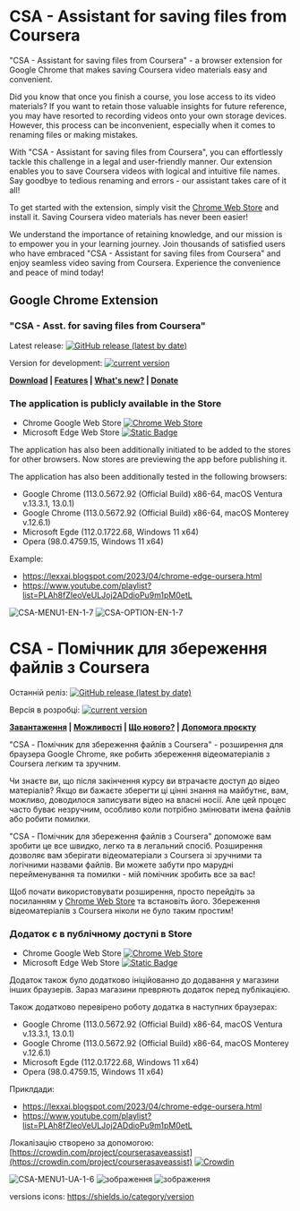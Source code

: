 # CSA - Assistant for saving files from Сoursera

"CSA - Assistant for saving files from Сoursera" - a browser extension for Google Chrome that makes saving Coursera video materials easy and convenient.

Did you know that once you finish a course, you lose access to its video materials? If you want to retain those valuable insights for future reference, you may have resorted to recording videos onto your own storage devices. However, this process can be inconvenient, especially when it comes to renaming files or making mistakes.

With "CSA - Assistant for saving files from Сoursera", you can effortlessly tackle this challenge in a legal and user-friendly manner. Our extension enables you to save Coursera videos with logical and intuitive file names. Say goodbye to tedious renaming and errors - our assistant takes care of it all!

To get started with the extension, simply visit the [Chrome Web Store](https://chrome.google.com/webstore/detail/assistant-for-saving-file/dmoebncbmkgfpjhjikkjljmbaacncohl) and install it. Saving Coursera video materials has never been easier!

We understand the importance of retaining knowledge, and our mission is to empower you in your learning journey. Join thousands of satisfied users who have embraced "CSA - Assistant for saving files from Сoursera" and enjoy seamless video saving from Coursera. Experience the convenience and peace of mind today!

## Google Chrome Extension 
### "CSA - Asst. for saving files from Сoursera"
Latest release: [![GitHub release (latest by date)](https://img.shields.io/github/v/release/lexxai/CourseraSaveAssist)](https://github.com/lexxai/CourseraSaveAssist/releases/latest)

Version for development: [![current version](https://img.shields.io/github/manifest-json/v/lexxai/CourseraSaveAssist)](https://github.com/lexxai/CourseraSaveAssist/archive/refs/heads/main.zip)

**[Download](https://github.com/lexxai/CourseraSaveAssist/wiki/Download) | [Features](https://github.com/lexxai/CourseraSaveAssist/wiki/Features) | [What's new?](https://github.com/lexxai/CourseraSaveAssist/wiki/What's-new%3F) | [Donate](https://github.com/lexxai/CourseraSaveAssist/wiki/Donate)**

### The application is publicly available in the Store

- Chrome Google Web Store  [![Chrome Web Store](https://img.shields.io/chrome-web-store/v/dmoebncbmkgfpjhjikkjljmbaacncohl)](https://github.com/lexxai/CourseraSaveAssist/wiki/Download)
- Microsoft Edge Web Store  [![Static Badge](https://img.shields.io/badge/microsoft%20web%20store_-v2.1.2.1-blue)](https://github.com/lexxai/CourseraSaveAssist/wiki/Download)

The application has also been additionally initiated to be added to the stores for other browsers. Now stores are previewing the app before publishing it.

The application has also been additionally tested in the following browsers:
- Google Chrome (113.0.5672.92 (Official Build) x86-64, macOS Ventura v.13.3.1, 13.0.1)
- Google Chrome (113.0.5672.92 (Official Build) x86-64, macOS Monterey v.12.6.1)
- Microsoft Egde (112.0.1722.68, Windows 11 x64)
- Opera (98.0.4759.15, Windows 11 x64)

Example:
- https://lexxai.blogspot.com/2023/04/chrome-edge-oursera.html
- https://www.youtube.com/playlist?list=PLAh8fZIeoVeULJoj2ADdioPu9m1pM0etL

![CSA-MENU1-EN-1-7](https://github.com/lexxai/CourseraSaveAssist/assets/3278842/cbadca27-0264-4ae7-9cbb-6b17de77e905)
![CSA-OPTION-EN-1-7](https://github.com/lexxai/CourseraSaveAssist/assets/3278842/2abc6a4b-e8c4-4f8d-adf1-265a3be8182c)


# CSA - Помічник для збереження файлів з Сoursera
Останній реліз: [![GitHub release (latest by date)](https://img.shields.io/github/v/release/lexxai/CourseraSaveAssist)](https://github.com/lexxai/CourseraSaveAssist/releases/latest)

Версія в розробці: [![current version](https://img.shields.io/github/manifest-json/v/lexxai/CourseraSaveAssist)](https://github.com/lexxai/CourseraSaveAssist/archive/refs/heads/main.zip)

**[Завантаження](https://github.com/lexxai/CourseraSaveAssist/wiki/%D0%97%D0%B0%D0%B2%D0%B0%D0%BD%D1%82%D0%B0%D0%B6%D0%B5%D0%BD%D0%BD%D1%8F) | [Можливості](https://github.com/lexxai/CourseraSaveAssist/wiki/Features) | [Що нового?](https://github.com/lexxai/CourseraSaveAssist/wiki/%D0%A9%D0%BE-%D0%BD%D0%BE%D0%B2%D0%BE%D0%B3%D0%BE%3F) | [Допомога проєкту](https://github.com/lexxai/CourseraSaveAssist/wiki/%D0%94%D0%BE%D0%BF%D0%BE%D0%BC%D0%BE%D0%B3%D0%B0-%D0%BF%D1%80%D0%BE%D1%94%D0%BA%D1%82%D1%83)**

"CSA - Помічник для збереження файлів з Coursera" - розширення для браузера Google Chrome, яке робить збереження відеоматеріалів з Coursera легким та зручним.

Чи знаєте ви, що після закінчення курсу ви втрачаєте доступ до відео матеріалів? Якщо ви бажаєте зберегти ці цінні знання на майбутнє, вам, можливо, доводилося записувати відео на власні носії. Але цей процес часто буває незручним, особливо коли потрібно змінювати імена файлів або робити помилки.

"CSA - Помічник для збереження файлів з Coursera" допоможе вам зробити це все швидко, легко та в легальний спосіб. Розширення дозволяє вам зберігати відеоматеріали з Coursera зі зручними та логічними назвами файлів. Ви можете забути про марудні перейменування та помилки - мій помічник зробить все за вас!

Щоб почати використовувати розширення, просто перейдіть за посиланням у [Chrome Web Store](https://chrome.google.com/webstore/detail/assistant-for-saving-file/dmoebncbmkgfpjhjikkjljmbaacncohl) та встановіть його. Збереження відеоматеріалів з Coursera ніколи не було таким простим!

### Додаток є в публічному доступі в Store 

- Chrome Google Web Store  [![Chrome Web Store](https://img.shields.io/chrome-web-store/v/dmoebncbmkgfpjhjikkjljmbaacncohl)](https://github.com/lexxai/CourseraSaveAssist/wiki/%D0%97%D0%B0%D0%B2%D0%B0%D0%BD%D1%82%D0%B0%D0%B6%D0%B5%D0%BD%D0%BD%D1%8F)
- Microsoft Edge Web Store  [![Static Badge](https://img.shields.io/badge/microsoft%20web%20store_-v2.1.2.1-blue)](https://github.com/lexxai/CourseraSaveAssist/wiki/%D0%97%D0%B0%D0%B2%D0%B0%D0%BD%D1%82%D0%B0%D0%B6%D0%B5%D0%BD%D0%BD%D1%8F)

Додаток також було додатково ініційованно до додавання у магазини інших браузерів. Зараз магазини превряють додаток перед публікацією.

Також додатково перевірено роботу додатка в наступних браузерах:
- Google Chrome (113.0.5672.92 (Official Build) x86-64, macOS Ventura v.13.3.1, 13.0.1)
- Google Chrome (113.0.5672.92 (Official Build) x86-64, macOS Monterey v.12.6.1)
- Microsoft Egde (112.0.1722.68, Windows 11 x64)
- Opera (98.0.4759.15, Windows 11 x64)

Приклдади:
- https://lexxai.blogspot.com/2023/04/chrome-edge-oursera.html
- https://www.youtube.com/playlist?list=PLAh8fZIeoVeULJoj2ADdioPu9m1pM0etL

Локалізацію створено за допомогою: [https://crowdin.com/project/courserasaveassist](https://crowdin.com/project/courserasaveassist)
[![Crowdin](https://badges.crowdin.net/courserasaveassist/localized.svg)](https://crowdin.com/project/courserasaveassist)

![CSA-MENU1-UA-1-6](https://user-images.githubusercontent.com/3278842/236651277-6c3d7f20-1121-4cbe-8b38-478713342ec1.png)
![зображення](https://github.com/lexxai/CourseraSaveAssist/assets/3278842/41b65080-4a9e-4069-8dae-de81c20d7203)
![зображення](https://github.com/lexxai/CourseraSaveAssist/assets/3278842/52007518-5697-4dc5-b17b-c42954533e28)








versions icons: https://shields.io/category/version
